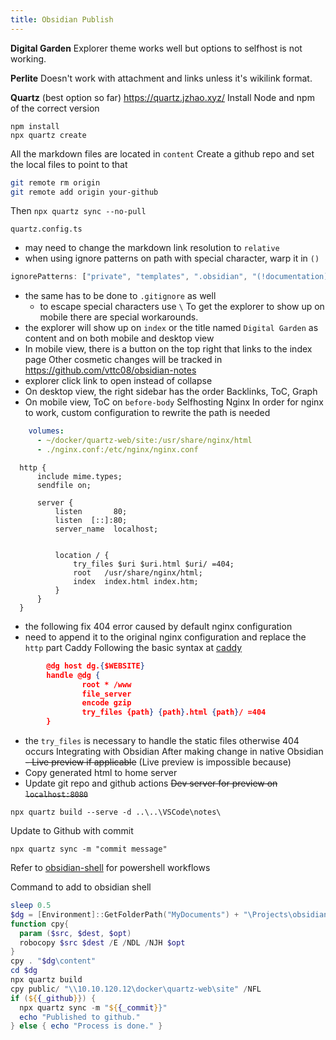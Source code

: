 ```yaml
---
title: Obsidian Publish
---
```


**Digital Garden**
Explorer theme works well but options to selfhost is not working.

**Perlite**
Doesn't work with attachment and links unless it's wikilink format.

**Quartz** (best option so far)
https://quartz.jzhao.xyz/
Install Node and npm of the correct version
```node
npm install
npx quartz create
```
All the markdown files are located in `content`
Create a github repo and set the local files to point to that
```bash
git remote rm origin
git remote add origin your-github
```
Then `npx quartz sync --no-pull`

`quartz.config.ts`
- may need to change the markdown link resolution to `relative`
- when using ignore patterns on path with special character, warp it in `()`
```ts
ignorePatterns: ["private", "templates", ".obsidian", "(!documentation)"],
```
- the same has to be done to `.gitignore` as well
	- to escape special characters use `\`
To get the explorer to show up on mobile there are special workarounds.
- the explorer will  show up on `index` or the title named `Digital Garden` as content and on both mobile and desktop view
- In mobile view, there is a button on the top right that links to the index page
Other cosmetic changes will be tracked in https://github.com/vttc08/obsidian-notes
- explorer click link to open instead of collapse
- On desktop view, the right sidebar has the order Backlinks, ToC, Graph
- On mobile view, ToC on `before-body`
Selfhosting
Nginx
In order for nginx to work, custom configuration to rewrite the path is needed
```yaml
    volumes:
      - ~/docker/quartz-web/site:/usr/share/nginx/html
      - ./nginx.conf:/etc/nginx/nginx.conf
```
```nginx
  http {
      include mime.types;
      sendfile on;

      server {
          listen       80;
          listen  [::]:80;
          server_name  localhost;


          location / {
              try_files $uri $uri.html $uri/ =404;
              root   /usr/share/nginx/html;
              index  index.html index.htm;
          }
      }
  }
```
- the following fix 404 error caused by default nginx configuration
- need to append it to the original nginx configuration and replace the `http` part
Caddy
Following the basic syntax at [caddy](../!documentation/Docker%20Apps/Web/caddy.md)
```json
        @dg host dg.{$WEBSITE}
        handle @dg {
                root * /www
                file_server
                encode gzip
                try_files {path} {path}.html {path}/ =404
        }
```
- the `try_files` is necessary to handle the static files otherwise 404 occurs
Integrating with Obsidian
After making change in native Obsidian
~~- Live preview if applicable~~ (Live preview is impossible because)
- Copy generated html to home server
- Update git repo and github actions
~~Dev server for preview on `localhost:8080`~~
```node
npx quartz build --serve -d ..\..\VSCode\notes\
```
Update to Github with commit
```node
npx quartz sync -m "commit message"
```
Refer to [obsidian-shell](obsidian-shell.md) for powershell workflows

Command to add to obsidian shell
```powershell
sleep 0.5
$dg = [Environment]::GetFolderPath("MyDocuments") + "\Projects\obsidian-publish"
function cpy{
  param ($src, $dest, $opt)
  robocopy $src $dest /E /NDL /NJH $opt
}
cpy . "$dg\content"
cd $dg
npx quartz build
cpy public/ "\\10.10.120.12\docker\quartz-web\site" /NFL
if (${{_github}}) { 
  npx quartz sync -m "${{_commit}}"
  echo "Published to github."
} else { echo "Process is done." }
```

